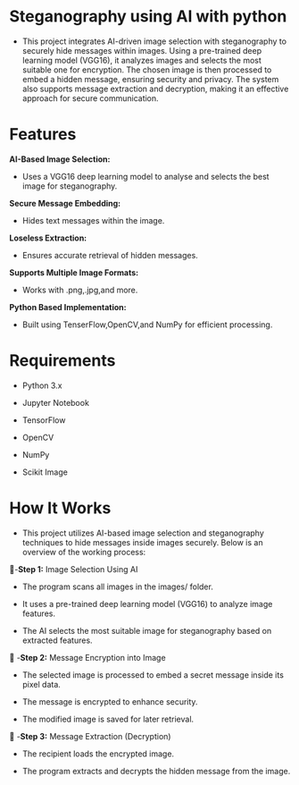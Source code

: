 # Steganography using AI with python
* This project integrates AI-driven image selection with steganography to securely hide messages within images. Using a pre-trained deep learning model (VGG16), it analyzes images and selects the most suitable one for encryption. The chosen image is then processed to embed a hidden message, ensuring security and privacy. The system also supports message extraction and decryption, making it an effective approach for secure communication.
# Features

**AI-Based Image Selection:**
* Uses a VGG16 deep learning model to analyse and selects the best image for steganography.

**Secure Message Embedding:**
* Hides text messages within the image.

**Loseless Extraction:**
* Ensures accurate retrieval of hidden messages.

**Supports Multiple Image Formats:**
* Works with .png,.jpg,and more.

**Python Based Implementation:**
* Built using TenserFlow,OpenCV,and NumPy for efficient processing.

# Requirements
- Python 3.x

- Jupyter Notebook

- TensorFlow

- OpenCV

- NumPy 

- Scikit Image

 # How It Works

* This project utilizes AI-based image selection and steganography techniques to hide messages inside images securely. Below is an overview of the working process:

🔹-**Step 1:** Image Selection Using AI

* The program scans all images in the images/ folder.

* It uses a pre-trained deep learning model (VGG16) to analyze image features.

* The AI selects the most suitable image for steganography based on extracted features.


🔹 -**Step 2:** Message Encryption into Image

* The selected image is processed to embed a secret message inside its pixel data.

* The message is encrypted to enhance security.

* The modified image is saved for later retrieval.


🔹 -**Step 3:** Message Extraction (Decryption)

* The recipient loads the encrypted image.

* The program extracts and decrypts the hidden message from the image.





  

